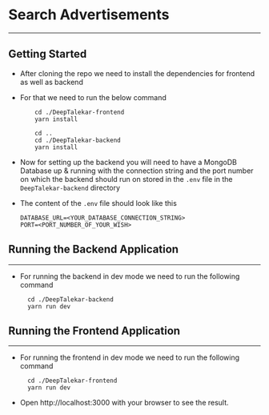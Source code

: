 # Search Advertisements

---

## Getting Started

- After cloning the repo we need to install the dependencies for frontend as well as backend
- For that we need to run the below command

  ```
      cd ./DeepTalekar-frontend
      yarn install

      cd ..
      cd ./DeepTalekar-backend
      yarn install
  ```

- Now for setting up the backend you will need to have a MongoDB Database up & running with the connection string and the port number on which the backend should run on stored in the `.env` file in the `DeepTalekar-backend` directory
- The content of the `.env` file should look like this
  ```
  DATABASE_URL=<YOUR_DATABASE_CONNECTION_STRING>
  PORT=<PORT_NUMBER_OF_YOUR_WISH>
  ```

## Running the Backend Application

---

- For running the backend in dev mode we need to run the following command
  ```
    cd ./DeepTalekar-backend
    yarn run dev
  ```

## Running the Frontend Application

---

- For running the frontend in dev mode we need to run the following command

  ```
    cd ./DeepTalekar-frontend
    yarn run dev
  ```

- Open http://localhost:3000 with your browser to see the result.
